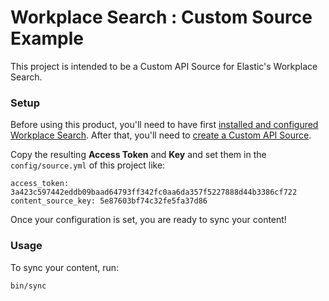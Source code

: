 # Workplace Search : Custom Source Example

This project is intended to be a Custom API Source for Elastic's Workplace Search.

### Setup

Before using this product, you'll need to have first [installed and configured Workplace Search](https://www.elastic.co/guide/en/workplace-search/current/workplace-search-install.html).
After that, you'll need to [create a Custom API Source](https://www.elastic.co/guide/en/workplace-search/current/workplace-search-custom-api-sources.html#create-custom-source).

Copy the resulting **Access Token** and **Key** and set them in the `config/source.yml` of this project like:

    access_token: 3a423c597442eddb09baad64793ff342fc0aa6da357f5227888d44b3386cf722
    content_source_key: 5e87603bf74c32fe5fa37d86

Once your configuration is set, you are ready to sync your content!

### Usage

To sync your content, run:

    bin/sync
